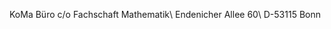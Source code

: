 <!--
Fachschaft Mathematik-Physik \\
Universität Potsdam \\
Institut für Physik und Astronomie \\
Karl-Liebknecht-Str. 24-25 \\
Haus 28, Raum 0.085 \\
D-14476 Golm
-->

KoMa Büro
c/o Fachschaft Mathematik\\
Endenicher Allee 60\\
D-53115 Bonn